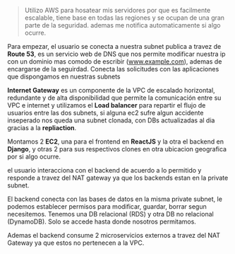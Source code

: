 >Utilizo AWS para hosatear mis servidores por que es facilmente escalable, tiene base en todas las regiones y se ocupan de una gran parte de la seguridad. ademas me notifica automaticamente si algo ocurre.

Para empezar, el usuario se conecta a nuestra subnet publica a travez de **Route 53**, es un servicio web de DNS que nos permite modificar nuestra ip con un dominio mas comodo de escribir (www.example.com), ademas de encargarse de la seguirdad. Conecta las solicitudes con las aplicaciones que dispongamos en nuestras subnets

**Internet Gateway** es un componente de la VPC de escalado horizontal, redundante y de alta disponibilidad que permite la comunicación entre su VPC e internet y utilizamos el **Load balancer** para repartir el flujo de usuarios entre las dos subnets, si alguna ec2 sufre algun accidente inseperado nos queda una subnet clonada, con DBs actualizadas al dia gracias a la **repliaction**.

Montamos 2 **EC2**, una para el frontend en **ReactJS** y la otra el backend en **Django**, y otras 2 para sus respectivos clones en otra ubicacion geografica por si algo ocurre.

el usuario interacciona con el backend de acuerdo a lo permitido y responde a travez del NAT gateway ya que los backends estan en la private subnet.

El backend conecta con las bases de datos en la misma private subnet, le podemos establecer permisos para modificar, guardar, borrar segun necesitemos. Tenemos una DB relacional (RDS) y otra DB no relacional (DynamoDB). Solo se accede hasta donde nosotros permitamos.

Ademas el backend consume 2 microservicios externos a travez del NAT Gateway ya que estos no pertenecen a la VPC.
